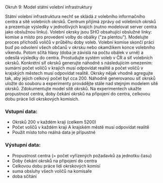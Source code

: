 Okruh 9: Model státní volební infrastruktury

Státní volební infrastruktura nechť se skládá z volebního informačního centra a sítě volebních okrsků. Centrum přijímá zprávy od volebních okrsků a prezentuje výsledky v jednotlivých krajích (nutno modelovat server centra jako obslužnou linku). Volební okrsky jsou SHO obsahující obslužné linky: komise a místo pro provedení volby do obálky ("za plentou"). Modelujte proces příchodů voličů v průběhu doby voleb. Volební komise skončí práci buď po odvolení všech občanů v okrsku nebo okamžikem konce volebního víkendu. Potom sčítá hlasy (doba je závislá na počtu obálek v urně) a odesílá výsledky do centra. Prostudujte systém voleb v ČR a síť volebních okrsků. Konkrétní síť okrsků generujte náhodně s následujícím omezením: sumární počet voličů v krajích musí odpovídat realitě a počet voličů v krajských městech musí odpovídat realitě. Okrsky nějak vhodně agregujte tak, aby jejich celkový počet byl cca 200. Náhodně generovanou síť okrsků uložte do souboru a experimenty provádějte stále nad stejným modelem sítě okrsků. Zdokumentujte model sítě okrsků. Na experimentech ukažte propustnost centra, doby čekání okrsků na připojení do centra, celkovou dobu práce lidí okrskových komisích.

### Vstupní data: ###
* Okrsků 200 v každém kraji (celkem 5200)
* Počet voličů v každém kraji A krajském městě musí odpovídat realitě
* Použít místo toho reálná data je přípustné

### Výstupní data: ###
* Propustnost centra (= počet vyřízených požadavků za jednotku času)
* Doby čekání okrsků na připojení do centra
* Celkovou dobu práce lidí okrskových komisí
 * suma obsluhy všech voličů na komisaře
 * doba sčítání

